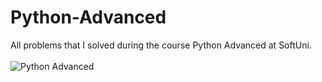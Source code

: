 
# Python-Advanced
All problems that I solved during the course Python Advanced at SoftUni.
<br/>
<br/>
![Python Advanced](https://user-images.githubusercontent.com/114162692/207947099-8e168fca-bf06-4eab-990b-70191c472ffd.jpg)
